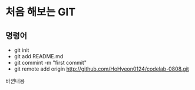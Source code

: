 # 처음 해보는 GIT

## 명령어

- git init
- git add README.md
- git commint -m "first commit"
- git remote add origin http://github.com/HoHyeon0124/codelab-0808.git

바뀐내용

